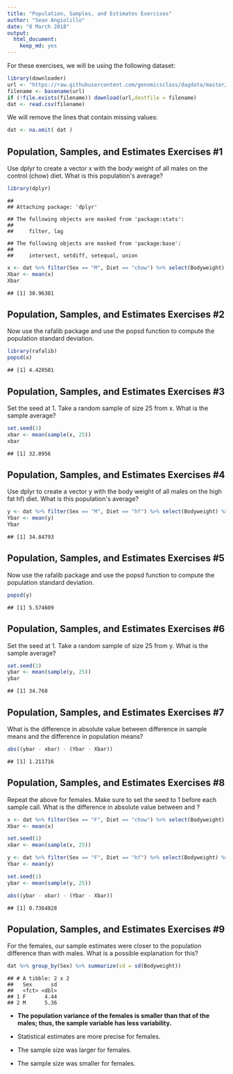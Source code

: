 ```yaml
---
title: "Population, Samples, and Estimates Exercises"
author: "Sean Angiolillo"
date: "8 March 2018"
output: 
  html_document: 
    keep_md: yes
---
```




For these exercises, we will be using the following dataset:


```r
library(downloader) 
url <- "https://raw.githubusercontent.com/genomicsclass/dagdata/master/inst/extdata/mice_pheno.csv"
filename <- basename(url)
if (!file.exists(filename)) download(url,destfile = filename)
dat <- read.csv(filename)
```

We will remove the lines that contain missing values:


```r
dat <- na.omit( dat )
```

## Population, Samples, and Estimates Exercises #1

Use dplyr to create a vector x with the body weight of all males on the control (chow) diet. What is this population's average?


```r
library(dplyr)
```

```
## 
## Attaching package: 'dplyr'
```

```
## The following objects are masked from 'package:stats':
## 
##     filter, lag
```

```
## The following objects are masked from 'package:base':
## 
##     intersect, setdiff, setequal, union
```

```r
x <- dat %>% filter(Sex == "M", Diet == "chow") %>% select(Bodyweight) %>% unlist
Xbar <- mean(x)
Xbar
```

```
## [1] 30.96381
```

## Population, Samples, and Estimates Exercises #2

Now use the rafalib package and use the popsd function to compute the population standard deviation.


```r
library(rafalib)
popsd(x)
```

```
## [1] 4.420501
```

## Population, Samples, and Estimates Exercises #3

Set the seed at 1. Take a random sample  of size 25 from x. What is the sample average?


```r
set.seed(1)
xbar <- mean(sample(x, 25))
xbar
```

```
## [1] 32.0956
```

## Population, Samples, and Estimates Exercises #4

Use dplyr to create a vector y with the body weight of all males on the high fat hf) diet. What is this population's average?


```r
y <- dat %>% filter(Sex == "M", Diet == "hf") %>% select(Bodyweight) %>% unlist
Ybar <- mean(y)
Ybar
```

```
## [1] 34.84793
```

## Population, Samples, and Estimates Exercises #5

Now use the rafalib package and use the popsd function to compute the population standard deviation.


```r
popsd(y)
```

```
## [1] 5.574609
```

## Population, Samples, and Estimates Exercises #6

Set the seed at 1. Take a random sample  of size 25 from y. What is the sample average?


```r
set.seed(1)
ybar <- mean(sample(y, 25))
ybar
```

```
## [1] 34.768
```

## Population, Samples, and Estimates Exercises #7

What is the difference in absolute value between difference in sample means and the difference in population means?


```r
abs((ybar - xbar) - (Ybar - Xbar)) 
```

```
## [1] 1.211716
```


## Population, Samples, and Estimates Exercises #8

Repeat the above for females. Make sure to set the seed to 1 before each sample call. What is the difference in absolute value between and ?


```r
x <- dat %>% filter(Sex == "F", Diet == "chow") %>% select(Bodyweight) %>% unlist
Xbar <- mean(x)

set.seed(1)
xbar <- mean(sample(x, 25))

y <- dat %>% filter(Sex == "F", Diet == "hf") %>% select(Bodyweight) %>% unlist
Ybar <- mean(y)

set.seed(1)
ybar <- mean(sample(y, 25))

abs((ybar - xbar) - (Ybar - Xbar))
```

```
## [1] 0.7364828
```


## Population, Samples, and Estimates Exercises #9

For the females, our sample estimates were closer to the population difference than with males. What is a possible explanation for this?


```r
dat %>% group_by(Sex) %>% summarize(sd = sd(Bodyweight))
```

```
## # A tibble: 2 x 2
##   Sex      sd
##   <fct> <dbl>
## 1 F      4.44
## 2 M      5.36
```

* **The population variance of the females is smaller than that of the males; thus, the sample variable has less variability.**

* Statistical estimates are more precise for females.

* The sample size was larger for females.

* The sample size was smaller for females.
